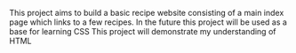 This project aims to build a basic recipe website consisting of a main index page which links to a few recipes. 
In the future this project will be used as a base for learning CSS
This project will demonstrate my understanding of HTML